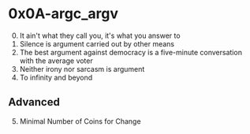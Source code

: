 <h1>0x0A-argc_argv</h1>

00. It ain't what they call you, it's what you answer to<br>
01. Silence is argument carried out by other means<br>
02. The best argument against democracy is a five-minute conversation with the average voter<br>
03. Neither irony nor sarcasm is argument<br>
04. To infinity and beyond<br>

<h2>Advanced</h2>

05. Minimal Number of Coins for Change<br>
